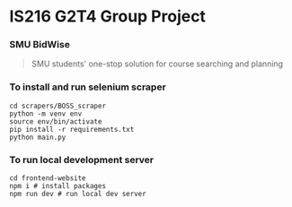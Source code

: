 # IS216 G2T4 Group Project

### SMU BidWise
> SMU students' one-stop solution for course searching and planning

### To install and run selenium scraper
```
cd scrapers/BOSS_scraper
python -m venv env
source env/bin/activate
pip install -r requirements.txt
python main.py
```
### To run local development server
```
cd frontend-website
npm i # install packages
npm run dev # run local dev server
```
